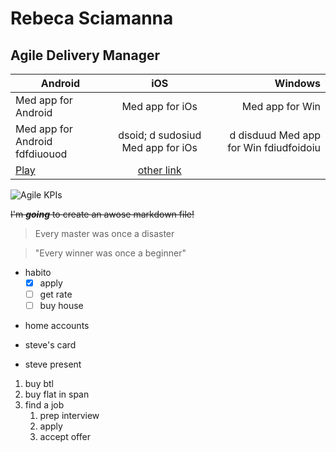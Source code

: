 # Rebeca Sciamanna 
## Agile Delivery Manager

Android | iOS     | Windows
------- | :-------: | ---:
Med app for Android | Med app for iOs | Med app for Win
Med app for Android fdfdiuouod | dsoid; d sudosiud Med app for iOs | d disduud Med app for Win fdiudfoidoiu
[Play](https://www.udemy.com/course/git-and-github-masterclass/learn/lecture/14479324#questions/8430128) | [other link ](https://www.udemy.com/course/git-and-github-masterclass/learn/lecture/14479324#questions/8430128)
![Agile KPIs](https://images.idgesg.net/images/article/2017/08/ios-logo-icon-100733550-large.3x2.jpg)

~~I'm *__going__* to create an awose markdown file!~~
>Every master was once a disaster

>"Every winner was once a beginner"

- habito
   - [X] apply
   - [ ] get rate
   - [ ] buy house
+ home accounts
* steve's card
- steve present

1. buy btl
2. buy flat in span
3. find a job
   1. prep interview
   2. apply
   3. accept offer
